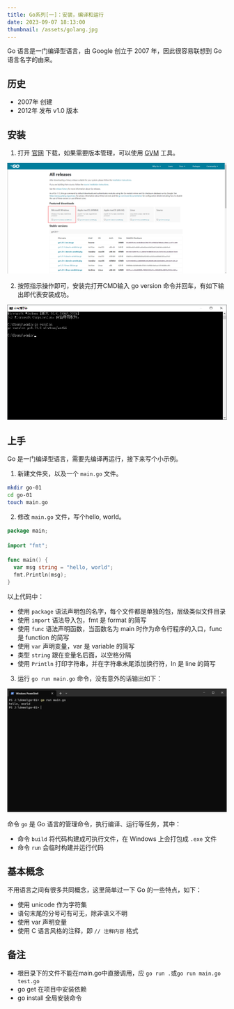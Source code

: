 ```yaml
---
title: Go系列[一]：安装，编译和运行
date: 2023-09-07 18:13:00
thumbnail: /assets/golang.jpg
---
```


Go 语言是一门编译型语言，由 Google 创立于 2007 年，因此很容易联想到 Go 语言名字的由来。

## 历史

- 2007年 创建
- 2012年 发布 v1.0 版本

## 安装

1. 打开 [官网](https://golang.google.cn/dl/) 下载，如果需要版本管理，可以使用 [GVM](https://github.com/moovweb/gvm) 工具。

![](./image-go-dl.png)

2. 按照指示操作即可，安装完打开CMD输入 go version 命令并回车，有如下输出即代表安装成功。

![](./image-go-version.png)

## 上手

Go 是一门编译型语言，需要先编译再运行，接下来写个小示例。

1. 新建文件夹，以及一个 `main.go` 文件。

```bash
mkdir go-01
cd go-01
touch main.go
```

2. 修改 `main.go` 文件，写个hello, world。

```go
package main;

import "fmt";

func main() {
  var msg string = "hello, world";
  fmt.Println(msg);
}
```

以上代码中：

- 使用 `package` 语法声明包的名字，每个文件都是单独的包，层级类似文件目录
- 使用 `import` 语法导入包，fmt 是 format 的简写
- 使用 `func` 语法声明函数，当函数名为 main 时作为命令行程序的入口，func 是 function 的简写
- 使用 `var` 声明变量，var 是 variable 的简写
- 类型 `string` 跟在变量名后面，以空格分隔
- 使用 `Println` 打印字符串，并在字符串末尾添加换行符，ln 是 line 的简写

3. 运行 `go run main.go` 命令，没有意外的话输出如下：

![](./image-go-run.png)

命令 `go` 是 Go 语言的管理命令，执行编译、运行等任务，其中：

- 命令 `build` 将代码构建成可执行文件，在 Windows 上会打包成 `.exe` 文件
- 命令 `run` 会临时构建并运行代码

## 基本概念

不用语言之间有很多共同概念，这里简单过一下 Go 的一些特点，如下：

- 使用 unicode 作为字符集
- 语句末尾的分号可有可无，除非语义不明
- 使用 var 声明变量
- 使用 C 语言风格的注释，即 `// 注释内容` 格式

## 备注
- 根目录下的文件不能在main.go中直接调用，应 `go run .`或`go run main.go test.go`
- go get 在项目中安装依赖
- go install 全局安装命令